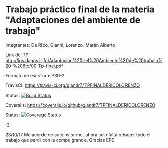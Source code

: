 # Trabajo práctico final de la materia "Adaptaciones del ambiente de trabajo"
Integrantes: De Rico, Gianni; Lorenzo, Martín Alberto
  
  
Link del TP: http://ips.dagos.info/Adaptacion%20del%20Ambiente%20de%20trabajo%20-%206to/00-Tp-final.pdf

Formato de escritura: PSR-2

TravisCI: https://travis-ci.org/giandr7/TPFINALDERICOLORENZO

Status: [![Build Status](https://travis-ci.org/giandr7/TPFINALDERICOLORENZO.svg?branch=master)](https://travis-ci.org/giandr7/TPFINALDERICOLORENZO)



Coveralls: https://coveralls.io/github/giandr7/TPFINALDERICOLORENZO

Status: [![Coverage Status](https://coveralls.io/repos/github/giandr7/TPFINALDERICOLORENZO/badge.svg?branch=master&service=github)](https://coveralls.io/github/giandr7/TPFINALDERICOLORENZO?branch=master)

:3

23/10/17 Me acorde de autoinvitarme, ahora solo falta rehacer todo el trabajo que perdi con la compu grande. Gracias EPE
